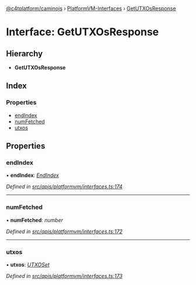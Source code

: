 [@c4tplatform/caminojs](../api.md) › [PlatformVM-Interfaces](../modules/platformvm_interfaces.md) › [GetUTXOsResponse](platformvm_interfaces.getutxosresponse.md)

# Interface: GetUTXOsResponse

## Hierarchy

* **GetUTXOsResponse**

## Index

### Properties

* [endIndex](platformvm_interfaces.getutxosresponse.md#endindex)
* [numFetched](platformvm_interfaces.getutxosresponse.md#numfetched)
* [utxos](platformvm_interfaces.getutxosresponse.md#utxos)

## Properties

###  endIndex

• **endIndex**: *[EndIndex](platformvm_interfaces.endindex.md)*

*Defined in [src/apis/platformvm/interfaces.ts:174](https://github.com/chain4travel/caminojs/blob/8077d740/src/apis/platformvm/interfaces.ts#L174)*

___

###  numFetched

• **numFetched**: *number*

*Defined in [src/apis/platformvm/interfaces.ts:172](https://github.com/chain4travel/caminojs/blob/8077d740/src/apis/platformvm/interfaces.ts#L172)*

___

###  utxos

• **utxos**: *[UTXOSet](../classes/api_platformvm_utxos.utxoset.md)*

*Defined in [src/apis/platformvm/interfaces.ts:173](https://github.com/chain4travel/caminojs/blob/8077d740/src/apis/platformvm/interfaces.ts#L173)*
